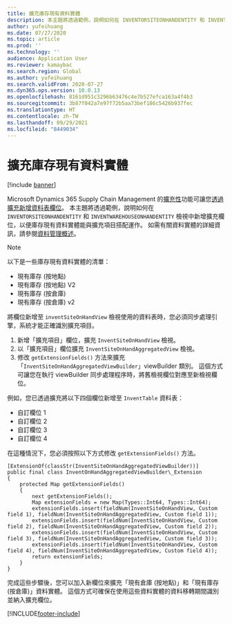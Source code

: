 ```yaml
---
title: 擴充庫存現有資料實體
description: 本主題將透過範例，說明如何在 INVENTORSITEONHANDENTITY 和 INVENTWAREHOUSEONHANDENTITY 檢視中新增擴充欄位，以便庫存現有資料實體能與擴充項目搭配運作。
author: yufeihuang
ms.date: 07/27/2020
ms.topic: article
ms.prod: ''
ms.technology: ''
audience: Application User
ms.reviewer: kamaybac
ms.search.region: Global
ms.author: yufeihuang
ms.search.validFrom: 2020-07-27
ms.dyn365.ops.version: 10.0.13
ms.openlocfilehash: 8161d951c3296b63476c4e7b527efca163a4f4b3
ms.sourcegitcommit: 3b87f042a7e97f72b5aa73bef186c5426b937fec
ms.translationtype: HT
ms.contentlocale: zh-TW
ms.lasthandoff: 09/29/2021
ms.locfileid: "8449034"
---
```

# <a name="extend-inventory-on-hand-data-entities"></a>擴充庫存現有資料實體

[!include [banner](../includes/banner.md)]

Microsoft Dynamics 365 Supply Chain Management 的[擴充性](../../fin-ops-core/dev-itpro/extensibility/extensibility-home-page.md)功能可讓您[透過擴充新增資料表欄位](../../fin-ops-core/dev-itpro/extensibility/add-field-extension.md)。 本主題將透過範例，說明如何在 `INVENTORSITEONHANDENTITY` 和 `INVENTWAREHOUSEONHANDENTITY` 檢視中新增擴充欄位，以便庫存現有資料實體能與擴充項目搭配運作。 如需有關資料實體的詳細資訊，請參閱[資料管理概述](../../fin-ops-core/dev-itpro/data-entities/data-entities-data-packages.md)。

> [!NOTE]
> 以下是一些庫存現有資料實體的清單：
>
> - 現有庫存 (按地點)
> - 現有庫存 (按地點) V2
> - 現有庫存 (按倉庫)
> - 現有庫存 (按倉庫) v2

將欄位新增至 `inventSiteOnHandView` 檢視使用的資料表時，您必須同步處理引擎，系統才能正確識別擴充項目。

1. 新增「擴充項目」欄位，擴充 `InventSiteOnHandView` 檢視。
1. 以「擴充項目」欄位擴充 `InventSiteOnHandAggregatedView` 檢視。
1. 修改 `getExtensionFields()` 方法來擴充「`InventSiteOnHandAggregatedViewBuilder`」viewBuilder 類別。 這個方式可讓您在執行 viewBuilder 同步處理程序時，將舊檢視欄位對應至新檢視欄位。

例如，您已透過擴充將以下四個欄位新增至 `InventTable` 資料表：

- 自訂欄位 1
- 自訂欄位 2
- 自訂欄位 3
- 自訂欄位 4

在這種情況下，您必須按照以下方式修改 `getExtensionFields()` 方法。

```xpp
[ExtensionOf(classStr(InventSiteOnHandAggregatedViewBuilder))]
public final class InventOnHandAggregatedViewBuilder\_Extension
{
    protected Map getExtensionFields()
    {
        next getExtensionFields();
        Map extensionFields = new Map(Types::Int64, Types::Int64);
        extensionFields.insert(fieldNum(InventSiteOnHandView, Custom field 1), fieldNum(InventSiteOnHandAggregatedView, Custom field 1));
        extensionFields.insert(fieldNum(InventSiteOnHandView, Custom field 2), fieldNum(InventSiteOnHandAggregatedView, Custom field 2));
        extensionFields.insert(fieldNum(InventSiteOnHandView, Custom field 3), fieldNum(InventSiteOnHandAggregatedView, Custom field 3));
        extensionFields.insert(fieldNum(InventSiteOnHandView, Custom field 4), fieldNum(InventSiteOnHandAggregatedView, Custom field 4));
        return extensionFields;
    }
}
```

完成這些步驟後，您可以加入新欄位來擴充「現有倉庫 (按地點)」和「現有庫存 (按倉庫)」資料實體。 這個方式可確保在使用這些資料實體的資料移轉期間識別並納入擴充欄位。


[!INCLUDE[footer-include](../../includes/footer-banner.md)]